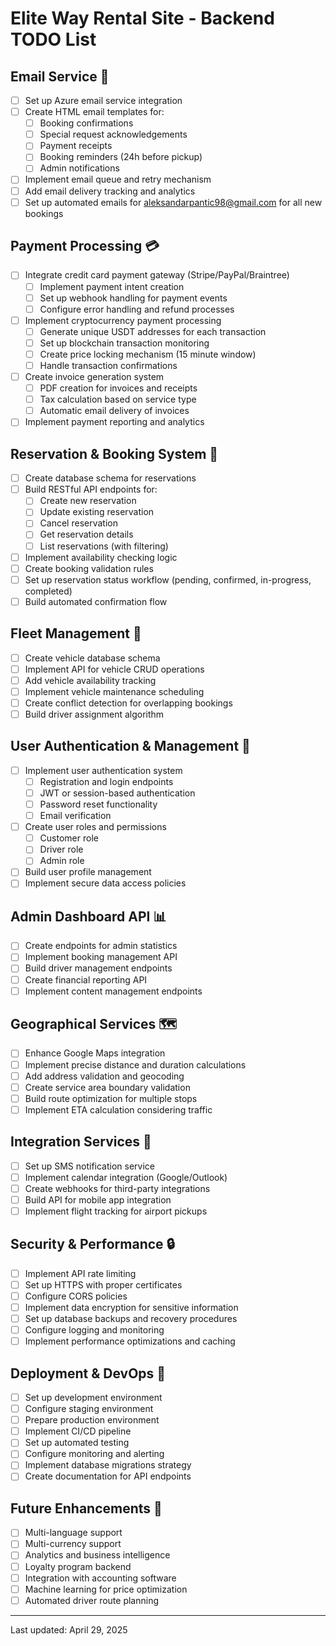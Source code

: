 # Elite Way Rental Site - Backend TODO List

## Email Service 📧
- [ ] Set up Azure email service integration
- [ ] Create HTML email templates for:
  - [ ] Booking confirmations
  - [ ] Special request acknowledgements
  - [ ] Payment receipts
  - [ ] Booking reminders (24h before pickup)
  - [ ] Admin notifications
- [ ] Implement email queue and retry mechanism
- [ ] Add email delivery tracking and analytics
- [ ] Set up automated emails for aleksandarpantic98@gmail.com for all new bookings

## Payment Processing 💳
- [ ] Integrate credit card payment gateway (Stripe/PayPal/Braintree)
  - [ ] Implement payment intent creation
  - [ ] Set up webhook handling for payment events
  - [ ] Configure error handling and refund processes
- [ ] Implement cryptocurrency payment processing
  - [ ] Generate unique USDT addresses for each transaction
  - [ ] Set up blockchain transaction monitoring
  - [ ] Create price locking mechanism (15 minute window)
  - [ ] Handle transaction confirmations
- [ ] Create invoice generation system
  - [ ] PDF creation for invoices and receipts
  - [ ] Tax calculation based on service type
  - [ ] Automatic email delivery of invoices
- [ ] Implement payment reporting and analytics

## Reservation & Booking System 📅
- [ ] Create database schema for reservations
- [ ] Build RESTful API endpoints for:
  - [ ] Create new reservation
  - [ ] Update existing reservation
  - [ ] Cancel reservation
  - [ ] Get reservation details
  - [ ] List reservations (with filtering)
- [ ] Implement availability checking logic
- [ ] Create booking validation rules
- [ ] Set up reservation status workflow (pending, confirmed, in-progress, completed)
- [ ] Build automated confirmation flow

## Fleet Management 🚗
- [ ] Create vehicle database schema
- [ ] Implement API for vehicle CRUD operations
- [ ] Add vehicle availability tracking
- [ ] Implement vehicle maintenance scheduling
- [ ] Create conflict detection for overlapping bookings
- [ ] Build driver assignment algorithm

## User Authentication & Management 👤
- [ ] Implement user authentication system
  - [ ] Registration and login endpoints
  - [ ] JWT or session-based authentication
  - [ ] Password reset functionality
  - [ ] Email verification
- [ ] Create user roles and permissions
  - [ ] Customer role
  - [ ] Driver role
  - [ ] Admin role
- [ ] Build user profile management
- [ ] Implement secure data access policies

## Admin Dashboard API 📊
- [ ] Create endpoints for admin statistics
- [ ] Implement booking management API
- [ ] Build driver management endpoints
- [ ] Create financial reporting API
- [ ] Implement content management endpoints

## Geographical Services 🗺️
- [ ] Enhance Google Maps integration
- [ ] Implement precise distance and duration calculations
- [ ] Add address validation and geocoding
- [ ] Create service area boundary validation
- [ ] Build route optimization for multiple stops
- [ ] Implement ETA calculation considering traffic

## Integration Services 🔄
- [ ] Set up SMS notification service
- [ ] Implement calendar integration (Google/Outlook)
- [ ] Create webhooks for third-party integrations
- [ ] Build API for mobile app integration
- [ ] Implement flight tracking for airport pickups

## Security & Performance 🔒
- [ ] Implement API rate limiting
- [ ] Set up HTTPS with proper certificates
- [ ] Configure CORS policies
- [ ] Implement data encryption for sensitive information
- [ ] Set up database backups and recovery procedures
- [ ] Configure logging and monitoring
- [ ] Implement performance optimizations and caching

## Deployment & DevOps 🚀
- [ ] Set up development environment
- [ ] Configure staging environment
- [ ] Prepare production environment
- [ ] Implement CI/CD pipeline
- [ ] Set up automated testing
- [ ] Configure monitoring and alerting
- [ ] Implement database migrations strategy
- [ ] Create documentation for API endpoints

## Future Enhancements 🔮
- [ ] Multi-language support
- [ ] Multi-currency support
- [ ] Analytics and business intelligence
- [ ] Loyalty program backend
- [ ] Integration with accounting software
- [ ] Machine learning for price optimization
- [ ] Automated driver route planning

---
Last updated: April 29, 2025